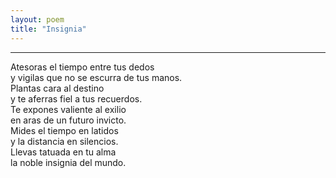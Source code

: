 ```yaml
---
layout: poem
title: "Insignia"
---
```


-----

Atesoras el tiempo entre tus dedos<br>
y vigilas que no se escurra de tus manos.<br>
Plantas cara al destino<br>
y te aferras fiel a tus recuerdos.<br>
Te expones valiente al exilio<br>
en aras de un futuro invicto.<br>
Mides el tiempo en latidos<br>
y la distancia en silencios.<br>
Llevas tatuada en tu alma<br>
la noble insignia del mundo.
